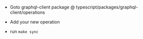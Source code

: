 - Goto graphql-client package @ typescript/packages/graphql-client/operations

- Add your new operation

- run `make sync`